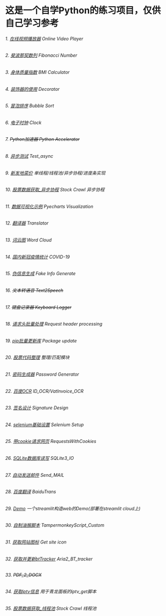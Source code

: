 # 这是一个自学Python的练习项目，仅供自己学习参考

###### 1. [在线视频播放器](./Video_player.py) Online Video Player
###### 2. [斐波那契数列](./Fibonacci_number.py) Fibonacci Number
###### 3. [身体质量指数](./BMI_calculator.py) BMI Calculator
###### 4. [装饰器的使用](./Decorator.py) Decorator
###### 5. [冒泡排序](./Bubble_sort.py) Bubble Sort
###### 6. [电子时钟](./Clock.py) Clock
###### 7. ~~Python加速器 Python Accelerator~~
###### 8. [异步测试](./Test_async.py) Test_async
###### 9. [新发地菜价](./%E6%96%B0%E5%8F%91%E5%9C%B0%E5%B8%82%E5%9C%BA%E4%BF%A1%E6%81%AF%E8%8E%B7%E5%8F%96) 单线程/线程池/异步协程/进度条实现
###### 10. [股票数据获取_异步协程](./Stock_Get_async.py) Stock Crawl 异步协程
###### 11. [数据可视化示例](./Pyecharts_Visualization.ipynb) Pyecharts Visualization
###### 12. [翻译器](./Translator.py) Translator
###### 13. [词云图](./%E8%AF%8D%E4%BA%91%E5%9B%BE%E7%9A%84%E5%AE%9E%E7%8E%B0) Word Cloud
###### 14. [国内新冠疫情统计](./COVID-19.ipynb) COVID-19
###### 15. [伪信息生成](./Fake_info.py) Fake Info Generate
###### 16. ~~文本转语音 Text2Speech~~
###### 17. ~~键盘记录器 Keyboard Logger~~
###### 18. [请求头批量处理](./Request_header_processing.py) Request header processing
###### 19. [pip批量更新库](./Package_update.py) Package update
###### 20. [股票代码整理](./Stock_Code_Processing) 整理/匹配模块
###### 21. [密码生成器](./Password_Generator.py) Password Generator
###### 22. [百度OCR](./Baidu_OCR) ID_OCR/VatInvoice_OCR
###### 23. [签名设计](./Sign_Design.py) Signature Design
###### 24. [selenium基础设置](./selenium_setup.py) Selenium Setup
###### 25. [带cookie请求网页](./RequestsWithCookies.ipynb) RequestsWithCookies
###### 26. [SQLite数据库读写](./sqlite_IO.py) SQLite3_IO
###### 27. [自动发送邮件](./Send_Mail.py) Send_MAIL
###### 28. [百度翻译](./BaiduTrans) BaiduTrans
###### 29. [Demo](./demo.py) 一个streamlit构造web的Demo(部署在streamlit cloud上)
###### 30. [自制油猴脚本](./TampermonkeyScript_Custom/) TampermonkeyScript_Custom
###### 31. [获取网站图标](./Get_site_icon.py) Get site icon
###### 32. [获取并更新btTracker](./Aria2_BT_tracker.py) Aria2_BT_tracker
###### 33. ~~PDF_2_DOCX~~
###### 34. [获取iptv信息](./iptv_get.py) 用于青龙面板的iptv_get脚本
###### 35. [股票数据获取_线程池](./Stock_Get_thread.py) Stock Crawl 线程池